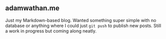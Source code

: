 ## adamwathan.me

Just my Markdown-based blog. Wanted something super simple with no database or anything where I could just `git push` to publish new posts. Still a work in progress but coming along neatly.